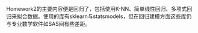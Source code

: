 Homework2的主要内容便是回归了，包括使用K-NN、简单线性回归、多项式回归来拟合数据。使用的库有sklearn与statsmodels，但在回归建模方面这些库仍与专业数学软件如SAS间有些差距。